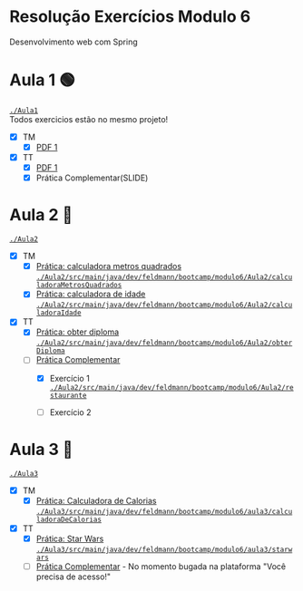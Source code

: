 # Resolução Exercícios Modulo 6
Desenvolvimento web com Spring

# Aula 1 🟢
[`./Aula1`](./Aula1)  
Todos exercicios estão no mesmo projeto!
- [X] TM 
  - [X] [PDF 1](https://drive.google.com/uc?export=download&id=1bUpMdNnBfc_svBATC9bHK-DCvVtMujk5)
- [X] TT
  - [X] [PDF 1](https://drive.google.com/uc?export=download&id=1ZP4qGgFEIIJkHgVHUWt0L49ZDT5HqMlH)
  - [X] Prática Complementar(SLIDE)

# Aula 2 🔵
[`./Aula2`](./Aula2)
- [X] TM
  - [X] [Prática: calculadora metros quadrados](https://drive.google.com/file/d/1gf1iDylVcSNq3klY1kKMr3UXRdYV83h4/view) [`./Aula2/src/main/java/dev/feldmann/bootcamp/modulo6/Aula2/calculadoraMetrosQuadrados`](./Aula2/src/main/java/dev/feldmann/bootcamp/modulo6/Aula2/calculadoraMetrosQuadrados)
  - [X] [Prática: calculadora de idade](https://drive.google.com/file/u/0/d/1FFb2R9jMkS_2lhL35wk1zNLC-lcogZfI/view) [`./Aula2/src/main/java/dev/feldmann/bootcamp/modulo6/Aula2/calculadoraIdade`](./Aula2/src/main/java/dev/feldmann/bootcamp/modulo6/Aula2/calculadoraIdade)
- [X] TT
  - [X] [Prática: obter diploma](https://drive.google.com/file/d/1ph5fIAtknsycGAsVgzgyUY_R5CRNIVtu/view) [`./Aula2/src/main/java/dev/feldmann/bootcamp/modulo6/Aula2/obterDiploma`](./Aula2/src/main/java/dev/feldmann/bootcamp/modulo6/Aula2/obterDiploma)
  - [ ] [Prática Complementar](https://drive.google.com/file/d/1ZxFm_WpxKftUMcJ2mhLUf53jAtuG_vrI/view) 
    - [X] Exercício 1 [`./Aula2/src/main/java/dev/feldmann/bootcamp/modulo6/Aula2/restaurante`](./Restaurante)
    - [ ] Exercício 2


# Aula 3 🔵
[`./Aula3`](./Aula3)
- [X] TM
  - [X] [Prática: Calculadora de Calorias](https://drive.google.com/file/d/1aXfeO5XPLcMyhv6X3VVEjH_DStnRskeL/view) [`./Aula3/src/main/java/dev/feldmann/bootcamp/modulo6/aula3/calculadoraDeCalorias`](./Aula3/src/main/java/dev/feldmann/bootcamp/modulo6/aula3/calculadoraDeCalorias)
- [X] TT
  - [X] [Prática: Star Wars](https://drive.google.com/file/d/1Sc_YH9LnVQGOE3_pb1x0G-iNwauEYQKN/view) [`./Aula3/src/main/java/dev/feldmann/bootcamp/modulo6/aula3/starwars`](./Aula3/src/main/java/dev/feldmann/bootcamp/modulo6/aula3/starwars)
  - [ ] [Prática Complementar](./) - No momento bugada na plataforma "Você precisa de acesso!"
